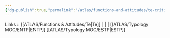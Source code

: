 ```yaml
---
{"dg-publish":true,"permalink":"/atlas/functions-and-attitudes/te-critic/"}
---
```


Links :: [[ATLAS/Functions & Attitudes/Te\|Te]] |  |  | 
[[ATLAS/Typology MOC/ENTP\|ENTP]]
[[ATLAS/Typology MOC/ESTP\|ESTP]]
